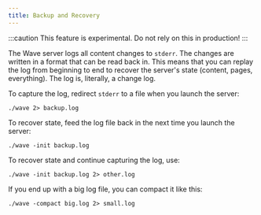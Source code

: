 ```yaml
---
title: Backup and Recovery
---
```


:::caution
This feature is experimental. Do not rely on this in production!
:::

The Wave server logs all content changes to `stderr`. The changes are written in a format that can be read back in. This means that you can replay the log from beginning to end to recover the server's state (content, pages, everything). The log is, literally, a change log.

To capture the log, redirect `stderr` to a file when you launch the server:

```shell
./wave 2> backup.log
```

To recover state, feed the log file back in the next time you launch the server:

```shell 
./wave -init backup.log
```

To recover state and continue capturing the log, use:

```shell 
./wave -init backup.log 2> other.log
```

If you end up with a big log file, you can compact it like this:

```shell 
./wave -compact big.log 2> small.log
```

